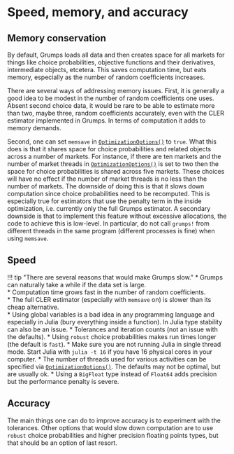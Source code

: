 # Speed, memory, and accuracy

## Memory conservation


By default, Grumps loads all data and then creates space for all markets for things like choice probabilities, objective functions and their derivatives, intermediate objects, etcetera.  This saves computation time, but eats memory, especially as the number of random coefficients increases.

There are several ways of addressing memory issues.  First, it is generally a good idea to be modest in the number of random coefficients one uses.  Absent second choice data, it would be rare to be able to estimate more than two, maybe three, random coefficients accurately, even with the CLER estimator implemented in Grumps.  In terms of computation it adds to memory demands.

Second, one can set `memsave` in [`OptimizationOptions()`](@ref) to `true`.  What this does is that it shares space for choice probabilities
and related objects across a number of markets.  For instance, if there are ten markets and the number of market threads in [`OptimizationOptions()`](@ref) is set to two then the space for choice probabilities is shared across five markets.  These choices will have no effect if the number of market threads is no less than the number of markets.  The downside of doing this is that it slows down computation since choice probabilities need to be recomputed.  This is especially true for estimators that use the penalty term in the inside optimization, i.e. currently only the full Grumps estimator.  A secondary downside is that to implement this feature without excessive allocations, the code to achieve this is low-level.  In particular, do not call `grumps!` from different threads in the same program (different processes is fine) when using `memsave`.


## Speed

!!! tip "There are several reasons that would make Grumps slow."
    * Grumps can naturally take a while if the data set is large.  
    * Computation time grows fast in the number of random coefficients.  
    * The full CLER estimator (especially with `memsave` on) is slower than its cheap alternative.  
    * Using global variables is a bad idea in any programming language and especially in Julia (bury everything inside a function). In Julia type stability can also be an issue.
    * Tolerances and iteration counts (not an issue with the defaults).
    * Using `robust` choice probabilities makes run times longer (the default is `fast`). 
    * Make sure you are not running Julia in single thread mode.  Start Julia with `julia -t 16` if you have 16 physical cores in your computer.
    * The number of threads used for various activities can be specified via [`OptimizationOptions()`](@ref).  The defaults may not be optimal, but are usually ok.
    * Using a `BigFloat` type instead of `Float64` adds precision but the performance penalty is severe.

## Accuracy

The main things one can do to improve accuracy is to experiment with the tolerances.  Other options that would slow down computation are to use `robust` choice probabilities and higher precision floating points types, but that should be an option of last resort.



